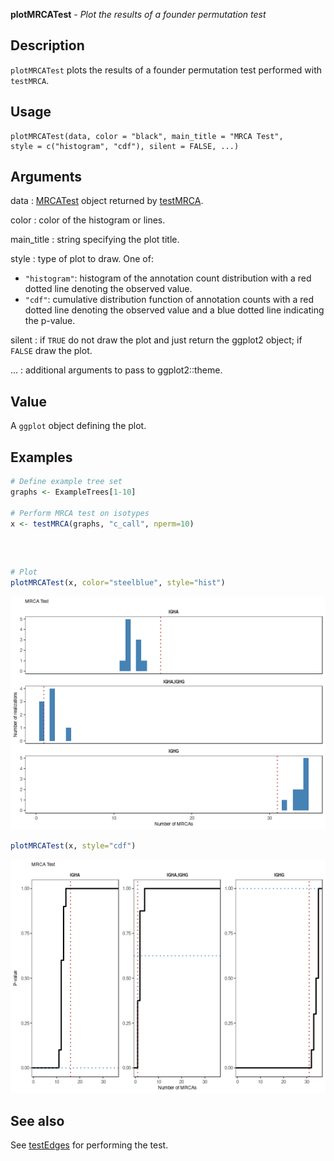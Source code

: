 **plotMRCATest** - *Plot the results of a founder permutation test*

Description
--------------------

`plotMRCATest` plots the results of a founder permutation test performed with 
`testMRCA`.


Usage
--------------------
```
plotMRCATest(data, color = "black", main_title = "MRCA Test",
style = c("histogram", "cdf"), silent = FALSE, ...)
```

Arguments
-------------------

data
:   [MRCATest](MRCATest-class.md) object returned by [testMRCA](testMRCA.md).

color
:   color of the histogram or lines.

main_title
:   string specifying the plot title.

style
:   type of plot to draw. One of:

+  `"histogram"`:  histogram of the annotation count 
distribution with a red dotted line
denoting the observed value.
+  `"cdf"`:        cumulative distribution function 
of annotation counts with a red dotted 
line denoting the observed value and
a blue dotted line indicating the 
p-value.


silent
:   if `TRUE` do not draw the plot and just return the ggplot2 
object; if `FALSE` draw the plot.

...
:   additional arguments to pass to ggplot2::theme.




Value
-------------------

A `ggplot` object defining the plot.



Examples
-------------------

```R
# Define example tree set
graphs <- ExampleTrees[1-10]

# Perform MRCA test on isotypes
x <- testMRCA(graphs, "c_call", nperm=10)

```


```


```


```R

# Plot
plotMRCATest(x, color="steelblue", style="hist")

```

![4](plotMRCATest-4.png)

```R
plotMRCATest(x, style="cdf")
```

![6](plotMRCATest-6.png)


See also
-------------------

See [testEdges](testEdges.md) for performing the test.






